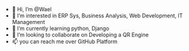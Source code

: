 - 👋 Hi, I’m @Wael
- 👀 I’m interested in ERP Sys, Business Analysis, Web Development, IT Management
- 🌱 I’m currently learning python, Django
- 💞️ I’m looking to collaborate on Developing a QR Engine
- 📫 you can reach me over GitHub Platform


<!---
WaelAnwar1/WaelAnwar1 is a ✨ special ✨ repository because its `README.md` (this file) appears on your GitHub profile.
You can click the Preview link to take a look at your changes.
--->
